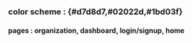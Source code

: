 ### color scheme : {#d7d8d7,#02022d,#1bd03f}
#### pages : organization, dashboard, login/signup, home

